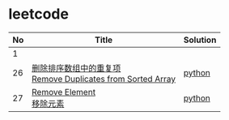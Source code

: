 # leetcode

| No | Title | Solution |
|----| ----- | -------- | 
|  1 |  |   |
| 26 | [删除排序数组中的重复项](https://leetcode-cn.com/problems/remove-duplicates-from-sorted-array/) <br /> [Remove Duplicates from Sorted Array](https://leetcode.com/problems/remove-duplicates-from-sorted-array/) | [python](https://github.com/dym0080/leetcode/blob/master/code/26/26_remove_dulicates_from_sorted_array)|
| 27 | [Remove Element](https://leetcode.com/problems/remove-element/) <br />[移除元素](https://leetcode-cn.com/problems/remove-element/)| [python](https://github.com/dym0080/leetcode/blob/master/code/27/27_remove_element.py)|
